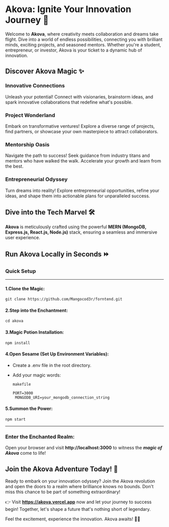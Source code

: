 # Akova: Ignite Your Innovation Journey 🚀

Welcome to **Akova**, where creativity meets collaboration and dreams take flight. Dive into a world of endless possibilities, connecting you with brilliant minds, exciting projects, and seasoned mentors. Whether you're a student, entrepreneur, or investor, Akova is your ticket to a dynamic hub of innovation.
## Discover Akova Magic ✨
### Innovative Connections

Unleash your potential! Connect with visionaries, brainstorm ideas, and spark innovative collaborations that redefine what's possible.
### Project Wonderland

Embark on transformative ventures! Explore a diverse range of projects, find partners, or showcase your own masterpiece to attract collaborators.
### Mentorship Oasis

Navigate the path to success! Seek guidance from industry titans and mentors who have walked the walk. Accelerate your growth and learn from the best.
### Entrepreneurial Odyssey

Turn dreams into reality! Explore entrepreneurial opportunities, refine your ideas, and shape them into actionable plans for unparalleled success.
## Dive into the Tech Marvel 🛠️

**Akova** is meticulously crafted using the powerful **MERN (MongoDB, Express.js, React.js, Node.js)** stack, ensuring a seamless and immersive user experience.
## Run Akova Locally in Seconds ⏩
### Quick Setup

***
#### 1.Clone the Magic:

    git clone https://github.com/Mangocod3r/forntend.git

#### 2.Step into the Enchantment:

    cd akova

#### 3.Magic Potion Installation:

    npm install

#### 4.Open Sesame (Set Up Environment Variables):


* Create a .env file in the root directory.
* Add your magic words:

      makefile

      PORT=3000
       MONGODB_URI=your_mongodb_connection_string

#### 5.Summon the Power:

    npm start

 ***
 
### Enter the Enchanted Realm:
 Open your browser and visit **http://localhost:3000** to witness the ***magic of Akova*** come to life!

## Join the Akova Adventure Today! 🌟

Ready to embark on your innovation odyssey? Join the Akova revolution and open the doors to a realm where brilliance knows no bounds. Don't miss this chance to be part of something extraordinary!

👉 Visit **https://akova.vercel.app** now and let your journey to success begin! Together, let's shape a future that's nothing short of legendary.

Feel the excitement, experience the innovation. Akova awaits! 🚀✨
